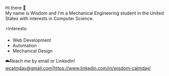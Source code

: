 Hi there 👋<br>
My name is Wisdom and I'm a Mechanical Engineering student in the United States with interests in Computer Science.

⚡Interests:<br>
<ul>
<li>Web Development</li>
<li>Automation</li>
<li>Mechanical Design</li>
</ul>

☁️Reach me by email or LinkedIn! wcalmday@gmail.com|https://www.linkedin.com/in/wisdom-calmday/

